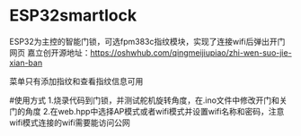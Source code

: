 # ESP32smartlock
ESP32为主控的智能门锁，可选fpm383c指纹模块，实现了连接wifi后弹出开门网页
嘉立创开源地址：https://oshwhub.com/qingmeijiupiao/zhi-wen-suo-jie-xian-ban

菜单只有添加指纹和查看指纹信息可用

#使用方式
1.烧录代码到门锁，并测试舵机旋转角度，在.ino文件中修改开门和关门的角度
2.在web.hpp中选择AP模式或者wifi模式并设置wifi名称和密码，注意wifi模式连接的wifi需要能访问公网
